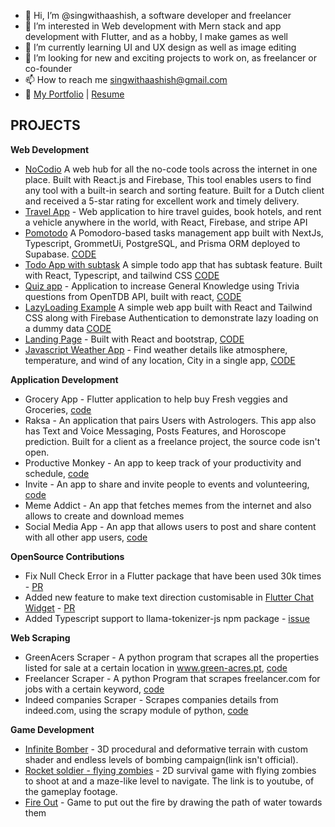 - 👋 Hi, I’m @singwithaashish, a software developer and freelancer
- 👀 I’m interested in Web development with Mern stack and app development with Flutter, and as a hobby, I make games as well
- 🌱 I’m currently learning UI and UX design as well as image editing
- 💞️ I’m looking for new and exciting projects to work on, as freelancer or co-founder
- 📫 How to reach me singwithaashish@gmail.com
- 💼 [My Portfolio](https://www.aashishsingh.com.np) | [Resume](https://docs.google.com/document/d/1kGaeixM62vv18BGZVucPZ2nha1LYNDnL/edit?usp=sharing&ouid=102849608710173532325&rtpof=true&sd=true)


## PROJECTS
**Web Development**
  - [NoCodio](https://nocodio.com) A web hub for all the no-code tools across the internet in one place. Built with React.js and Firebase, This tool enables users to find any tool with a built-in search and sorting feature. Built for a Dutch client and received a 5-star rating for excellent work and timely delivery.
  - [Travel App](https://www.traveltuk.com) - Web application to hire travel guides, book hotels, and rent a vehicle anywhere in the world, with React, Firebase, and stripe API
  - [Pomotodo](https://pomotodo-five.vercel.app/) A Pomodoro-based tasks management app built with NextJs, Typescript, GrommetUi, PostgreSQL, and Prisma ORM deployed to Supabase. [CODE](https://github.com/singwithaashish/pomotodo)
  - [Todo App with subtask](https://startling-zabaione-d1ae2e.netlify.app) A simple todo app that has subtask feature. Built with React, Typescript, and tailwind CSS [CODE](https://github.com/singwithaashish/todo-with-subtasks)
  -  [Quiz app](https://vibrant-easley-3eddc6.netlify.app/) - Application to increase General Knowledge using Trivia questions from OpenTDB API, built with react, [CODE](https://github.com/singwithaashish/quiz-react)
  -  [LazyLoading Example](https://testing-apps-8af7f.web.app/) A simple web app built with React and Tailwind CSS along with Firebase Authentication to demonstrate lazy loading on a dummy data [CODE](https://github.com/singwithaashish/lazyloading-assignment)
  - [Landing Page](https://youthful-ptolemy-aa0b13.netlify.app/) - Built with React and bootstrap, [CODE](https://github.com/singwithaashish/landing-page-01)
  - [Javascript Weather App](https://steady-narwhal-829d75.netlify.app/) - Find weather details like atmosphere, temperature, and wind of any location, City in a single app, [CODE](https://github.com/singwithaashish/js_weather_app)
    


**Application Development**
  - Grocery App - Flutter application to help buy Fresh veggies and Groceries, [code](https://github.com/singwithaashish/grocery_app)
  - Raksa - An application that pairs Users with Astrologers. This app also has Text and Voice Messaging, Posts Features, and Horoscope prediction. Built for a client as a freelance project, the source code isn't open.
  - Productive Monkey - An app to keep track of your productivity and schedule, [code](https://github.com/singwithaashish/productive-monkey-app)
  - Invite - An app to share and invite people to events and volunteering, [code](https://github.com/singwithaashish/envited_social_activites)
  - Meme Addict - An app that fetches memes from the internet and also allows to create and download memes
  - Social Media App - An app that allows users to post and share content with all other app users, [code](https://github.com/singwithaashish/social_app)


**OpenSource Contributions**
  - Fix Null Check Error in a Flutter package that have been used 30k times - [PR](https://github.com/oi-narendra/multiselect-dropdown/pull/21)
  - Added new feature to make text direction customisable in [Flutter Chat Widget](https://pub.dev/packages/chat_package) - [PR](https://github.com/MOUKZ/chat_package/pull/14)
  - Added Typescript support to llama-tokenizer-js npm package - [issue](https://github.com/belladoreai/llama-tokenizer-js/issues/12)

**Web Scraping**
  - GreenAcers Scraper - A python program that scrapes all the properties listed for sale at a certain location in www.green-acres.pt, [code](https://github.com/singwithaashish/green-acers-scraper)
  - Freelancer Scraper - A python Program that scrapes freelancer.com for jobs with a certain keyword, [code](https://github.com/singwithaashish/freelancer_scraper_bs4)
  - Indeed companies Scraper - Scrapes companies details from indeed.com, using the scrapy module of python, [code](https://github.com/singwithaashish/IndeedCompaniesScrapper)

**Game Development**
  - [Infinite Bomber](https://5play.ru/en/14379-infinite-bomber-3d.html) - 3D procedural and deformative terrain with custom shader and endless levels of bombing campaign(link isn't official).
  - [Rocket soldier - flying zombies](https://www.youtube.com/watch?v=a8OMMBvryZM) - 2D survival game with flying zombies to shoot at and a maze-like level to navigate. The link is to youtube, of the gameplay footage.
  - [Fire Out](https://www.youtube.com/watch?v=TOp6dTct49o) - Game to put out the fire by drawing the path of water towards them
  

<!---
singwithaashish/singwithaashish is a ✨ special ✨ repository because its `README.md` (this file) appears on your GitHub profile.
You can click the Preview link to take a look at your changes.
--->
